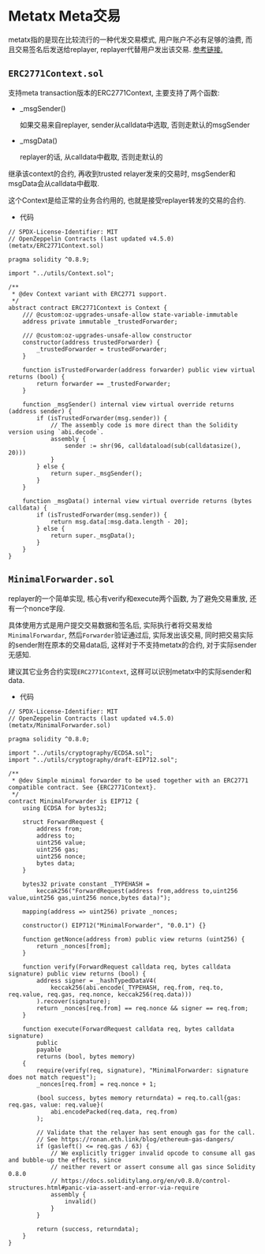 # Metatx Meta交易

metatx指的是现在比较流行的一种代发交易模式, 用户账户不必有足够的油费, 而且交易签名后发送给replayer, replayer代替用户发出该交易. [参考链接.](https://betterprogramming.pub/ethereum-erc-20-meta-transactions-4cacbb3630ee)

## `ERC2771Context.sol`

支持meta transaction版本的ERC2771Context, 主要支持了两个函数:

* _msgSender()

    如果交易来自replayer, sender从calldata中选取, 否则走默认的msgSender
    
* _msgData()

    replayer的话, 从calldata中截取, 否则走默认的

继承该context的合约, 再收到trusted relayer发来的交易时, msgSender和msgData会从calldata中截取.

这个Context是给正常的业务合约用的, 也就是接受replayer转发的交易的合约.

* 代码

```
// SPDX-License-Identifier: MIT
// OpenZeppelin Contracts (last updated v4.5.0) (metatx/ERC2771Context.sol)

pragma solidity ^0.8.9;

import "../utils/Context.sol";

/**
 * @dev Context variant with ERC2771 support.
 */
abstract contract ERC2771Context is Context {
    /// @custom:oz-upgrades-unsafe-allow state-variable-immutable
    address private immutable _trustedForwarder;

    /// @custom:oz-upgrades-unsafe-allow constructor
    constructor(address trustedForwarder) {
        _trustedForwarder = trustedForwarder;
    }

    function isTrustedForwarder(address forwarder) public view virtual returns (bool) {
        return forwarder == _trustedForwarder;
    }

    function _msgSender() internal view virtual override returns (address sender) {
        if (isTrustedForwarder(msg.sender)) {
            // The assembly code is more direct than the Solidity version using `abi.decode`.
            assembly {
                sender := shr(96, calldataload(sub(calldatasize(), 20)))
            }
        } else {
            return super._msgSender();
        }
    }

    function _msgData() internal view virtual override returns (bytes calldata) {
        if (isTrustedForwarder(msg.sender)) {
            return msg.data[:msg.data.length - 20];
        } else {
            return super._msgData();
        }
    }
}

```

## `MinimalForwarder.sol`

replayer的一个简单实现, 核心有verify和execute两个函数, 为了避免交易重放, 还有一个nonce字段.

具体使用方式是用户提交交易数据和签名后, 实际执行者将交易发给`MinimalForwardar`, 然后`Forwarder`验证通过后, 实际发出该交易, 同时把交易实际的sender附在原本的交易data后, 这样对于不支持metatx的合约, 对于实际sender无感知.


建议其它业务合约实现`ERC2771Context`, 这样可以识别metatx中的实际sender和data.

* 代码

```
// SPDX-License-Identifier: MIT
// OpenZeppelin Contracts (last updated v4.5.0) (metatx/MinimalForwarder.sol)

pragma solidity ^0.8.0;

import "../utils/cryptography/ECDSA.sol";
import "../utils/cryptography/draft-EIP712.sol";

/**
 * @dev Simple minimal forwarder to be used together with an ERC2771 compatible contract. See {ERC2771Context}.
 */
contract MinimalForwarder is EIP712 {
    using ECDSA for bytes32;

    struct ForwardRequest {
        address from;
        address to;
        uint256 value;
        uint256 gas;
        uint256 nonce;
        bytes data;
    }

    bytes32 private constant _TYPEHASH =
        keccak256("ForwardRequest(address from,address to,uint256 value,uint256 gas,uint256 nonce,bytes data)");

    mapping(address => uint256) private _nonces;

    constructor() EIP712("MinimalForwarder", "0.0.1") {}

    function getNonce(address from) public view returns (uint256) {
        return _nonces[from];
    }

    function verify(ForwardRequest calldata req, bytes calldata signature) public view returns (bool) {
        address signer = _hashTypedDataV4(
            keccak256(abi.encode(_TYPEHASH, req.from, req.to, req.value, req.gas, req.nonce, keccak256(req.data)))
        ).recover(signature);
        return _nonces[req.from] == req.nonce && signer == req.from;
    }

    function execute(ForwardRequest calldata req, bytes calldata signature)
        public
        payable
        returns (bool, bytes memory)
    {
        require(verify(req, signature), "MinimalForwarder: signature does not match request");
        _nonces[req.from] = req.nonce + 1;

        (bool success, bytes memory returndata) = req.to.call{gas: req.gas, value: req.value}(
            abi.encodePacked(req.data, req.from)
        );

        // Validate that the relayer has sent enough gas for the call.
        // See https://ronan.eth.link/blog/ethereum-gas-dangers/
        if (gasleft() <= req.gas / 63) {
            // We explicitly trigger invalid opcode to consume all gas and bubble-up the effects, since
            // neither revert or assert consume all gas since Solidity 0.8.0
            // https://docs.soliditylang.org/en/v0.8.0/control-structures.html#panic-via-assert-and-error-via-require
            assembly {
                invalid()
            }
        }

        return (success, returndata);
    }
}

```